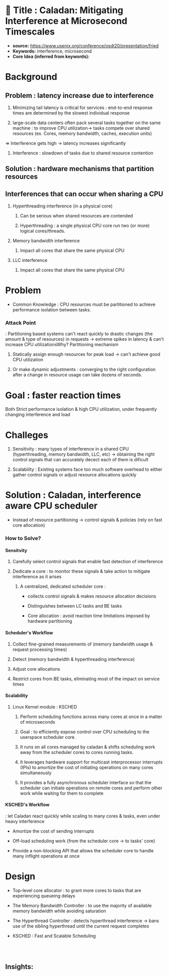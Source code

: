 # 📄 Title : Caladan: Mitigating Interference at Microsecond Timescales
- **source:**   https://www.usenix.org/conference/osdi20/presentation/fried
- **Keywords:**  interference, microsecond
- **Core Idea (inferred from keywords):** 

Background
==========

Problem : latency increase due to interference
----------------------------------------------

1.  Minimizing tail latency is critical for services : end-to-end response times are determined by the slowest individual response
    
2.  large-scale data centers often pack several tasks together on the same machine : to improve CPU utilization-> tasks compete over shared resources (ex. Cores, memory bandwidth, caches, execution units)
    

\=> Interference gets high -> latency increases significantly

1.  Interference : slowdown of tasks due to shared resource contention
    

Solution : hardware mechanisms that partition resources
-------------------------------------------------------

Interferences that can occur when sharing a CPU
-----------------------------------------------

1.  Hyperthreading interference (in a physical core)
    
    1.  Can be serious when shared resources are contended
        
    2.  Hyperthreading : a single physical CPU core run two (or more) logical cores/threads.
        
2.  Memory bandwidth interference
    
    1.  Impact all cores that share the same physical CPU
        
3.  LLC interference
    
    1.  Impact all cores that share the same physical CPU
        

Problem
=======

*   Common Knowledge : CPU resources must be partitioned to achieve performance isolation between tasks.
    

### Attack Point

: Partitioning based systems can't react quickly to drastic changes (the amount & type of resources) in requests -> extreme spikes in latency & can't increase CPU utilizationsWhy? Partitioning mechanism

1.  Statically assign enough resources for peak load -> can't achieve good CPU utilization
    
2.  Or make dynamic adjustments : converging to the right configuration after a change in resource usage can take dozens of seconds.
    

Goal : faster reaction times
============================

Both Strict performance isolation & high CPU utilization, under frequently changing interference and load

Challeges
=========

1.  Sensitivity : many types of interference in a shared CPU (hyperthreading, memory bandwidth, LLC, etc) -> obtaining the right control signals that can accurately decect each of them is dificult
    
2.  Scalability : Existing systems face too much software overhead to either gather control signals or adjust resource allocations quickly
    

Solution : Caladan, interference aware CPU scheduler
====================================================

*   Instead of resource partitioning -> control signals & policies (rely on fast core allocation)
    

### How to Solve?

#### Sensitvity

1.  Carefully select control signals that enable fast detection of interference
    
2.  Dedicate a core : to monitor these signals & take action to mitigate interference as it arises
    
    1.  A centralized, dedicated scheduler core :
        
        *   collects control signals & makes resource allocation decisions
            
        *   Distinguishes between LC tasks and BE tasks
            
        *   Core allocation : avoid reaction time limitations imposed by hardware partitioning
            

#### Scheduler's Workflow

1.  Collect fine-grained measurements of (memory bandwidth usage & request processing times)
    
2.  Detect (memory bandwidth & hyperthreading interference)
    
3.  Adjust core allocations
    
4.  Restrict cores from BE tasks, eliminating most of the impact on service times
    

#### Scalability

1.  Linux Kernel module : KSCHED
    
    1.  Perform scheduling functions across many cores at once in a matter of microseconds
        
    2.  Goal : to efficiently expose control over CPU scheduling to the userspace scheduler core.
        
    3.  It runs on all cores managed by caladan & shifts scheduling work away from the scheduler cores to cores running tasks.
        
    4.  It leverages hardware support for multicast interprocessor interrupts (IPIs) to amortize the cost of initiating operations on many cores simultaneously
        
    5.  It provides a fully asynchronous scheduler interface so that the scheduler can initiate operations on remote cores and perform other work while waiting for them to complete
        

#### KSCHED's Workflow

: let Caladan react quickly while scaling to many cores & tasks, even under heavy interference

*   Amortize the cost of sending interrupts
    
*   Off-load scheduling work {from the scheduler core -> to tasks' core}
    
*   Provide a non-blocking API that allows the scheduler core to handle many inflight operations at once
    

Design
======

*   Top-level core allocator : to grant more cores to tasks that are experiencing queueing delays
    
*   The Memory Bandwidth Controller : to use the majority of available memory bandwidth while avoiding saturation
    
*   The Hyperthread Controller : detects hyperthread interference -> bans use of the sibling hyperthread until the current request completes
    
*   KSCHED : Fast and Scalable Scheduling



<br> <br>

## Insights: 



